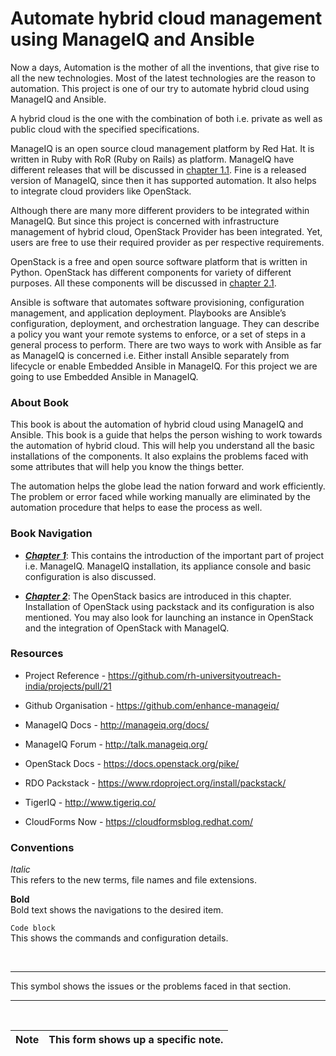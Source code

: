 # Automate hybrid cloud management using ManageIQ and Ansible

Now a days, Automation is the mother of all the inventions, that give rise to all the new technologies. Most of the latest technologies are the reason to automation. This project is one of our try to automate hybrid cloud using ManageIQ and Ansible.

A hybrid cloud is the one with the combination of both i.e. private as well as public cloud with the specified specifications.

ManageIQ is an open source cloud management platform by Red Hat. It is written in Ruby with RoR (Ruby on Rails) as platform. ManageIQ have different releases that will be discussed in [chapter 1.1](chapter1/intro_to_MIQ.md). Fine is a released version of ManageIQ, since then it has supported automation. It also helps to integrate cloud providers like OpenStack.

Although there are many more different providers to be integrated within ManageIQ. But since this project is concerned with infrastructure management of hybrid cloud, OpenStack Provider has been integrated. Yet, users are free to use their required provider as per respective requirements.

OpenStack is a free and open source software platform that is written in Python. OpenStack has different components for variety of different purposes. All these components will be discussed in [chapter 2.1](chapter2/openstack_info.md).

Ansible is software that automates software provisioning, configuration management, and application deployment. Playbooks are Ansible’s configuration, deployment, and orchestration language. They can describe a policy you want your remote systems to enforce, or a set of steps in a general process to perform. There are two ways to work with Ansible as far as ManageIQ is concerned i.e. Either install Ansible separately from lifecycle or enable Embedded Ansible in ManageIQ. For this project we are going to use Embedded Ansible in ManageIQ.

### About Book
This book is about the automation of hybrid cloud using ManageIQ and Ansible. This book is a guide that helps the person wishing to work towards the automation of hybrid cloud. This will help you understand all the basic installations of the components. It also explains the problems faced with some attributes that will help you know the things better.

The automation helps the globe lead the nation forward and work efficiently. The problem or error faced while working manually are eliminated by the automation procedure that helps to ease the process as well.

### Book Navigation
- [**_Chapter 1_**](chapter1/README.md): This contains the introduction of the important part of project i.e. ManageIQ. ManageIQ installation, its appliance console and basic configuration is also discussed.


- [**_Chapter 2_**](chapter2/README.md): The OpenStack basics are introduced in this chapter. Installation of OpenStack using packstack and its configuration is also mentioned. You may also look for launching an instance in OpenStack and the integration of OpenStack with ManageIQ.

### Resources
- Project Reference - https://github.com/rh-universityoutreach-india/projects/pull/21

- Github Organisation - https://github.com/enhance-manageiq/

- ManageIQ Docs - http://manageiq.org/docs/

- ManageIQ Forum - http://talk.manageiq.org/

- OpenStack Docs - https://docs.openstack.org/pike/

- RDO Packstack - https://www.rdoproject.org/install/packstack/

- TigerIQ - http://www.tigeriq.co/

- CloudForms Now - https://cloudformsblog.redhat.com/

### Conventions

_Italic_ <br> This refers to the new terms, file names and  file extensions.

**Bold** <br> Bold text shows the navigations to the desired item.

`Code block` <br> This shows the commands and configuration details.

<br>

---
This symbol shows the issues or the problems faced in that section.

---
<br>

| Note | This form shows up a specific note.|
|------|:------|

